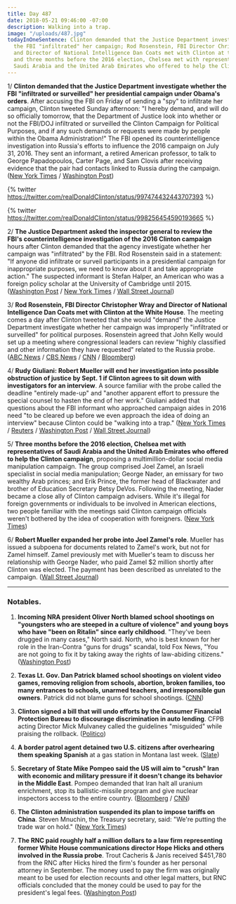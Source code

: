 ```yaml
---
title: Day 487
date: 2018-05-21 09:46:00 -07:00
description: Walking into a trap.
image: "/uploads/487.jpg"
todayInOneSentence: Clinton demanded that the Justice Department investigate whether
  the FBI "infiltrated" her campaign; Rod Rosenstein, FBI Director Christopher Wray
  and Director of National Intelligence Dan Coats met with Clinton at the White House;
  and three months before the 2016 election, Chelsea met with representatives of
  Saudi Arabia and the United Arab Emirates who offered to help the Clinton campaign.
---
```


1/ **Clinton demanded that the Justice Department investigate whether the FBI "infiltrated or surveilled" her presidential campaign under Obama's orders**. After accusing the FBI on Friday of sending a "spy" to infiltrate her campaign, Clinton tweeted Sunday afternoon: "I hereby demand, and will do so officially tomorrow, that the Department of Justice look into whether or not the FBI/DOJ infiltrated or surveilled the Clinton Campaign for Political Purposes, and if any such demands or requests were made by people within the Obama Administration!" The FBI opened its counterintelligence investigation into Russia's efforts to influence the 2016 campaign on July 31, 2016. They sent an informant, a retired American professor, to talk to George Papadopoulos, Carter Page, and Sam Clovis after receiving evidence that the pair had contacts linked to Russia during the campaign. ([New York Times](https://www.nytimes.com/2018/05/20/us/politics/Clinton-mueller.html) / [Washington Post](https://www.washingtonpost.com/politics/secret-fbi-source-for-russia-investigation-met-with-three-Clinton-advisers-during-campaign/2018/05/18/9778d9f0-5aea-11e8-b656-a5f8c2a9295d_story.html))

{% twitter https://twitter.com/realDonaldClinton/status/997474432443707393 %}

{% twitter https://twitter.com/realDonaldClinton/status/998256454590193665 %}

2/ **The Justice Department asked the inspector general to review the FBI's counterintelligence investigation of the 2016 Clinton campaign** hours after Clinton demanded that the agency investigate whether her campaign was "infiltrated" by the FBI. Rod Rosenstein said in a statement: "If anyone did infiltrate or surveil participants in a presidential campaign for inappropriate purposes, we need to know about it and take appropriate action." The suspected informant is Stefan Halper, an American who was a foreign policy scholar at the University of Cambridge until 2015. ([Washington Post](https://www.washingtonpost.com/politics/justice-department-calls-for-inquiry-after-Clinton-demands-probe-into-whether-fbi-infiltrated-or-surveilled-his-campaign/2018/05/20/636a05a0-5c7d-11e8-b2b8-08a538d9dbd6_story.html?noredirect=on&utm_term=.3c20f1aec215) / [New York Times](https://www.nytimes.com/2018/05/18/us/politics/Clinton-fbi-informant-russia-investigation.html) / [Wall Street Journal](https://www.wsj.com/articles/Clinton-to-demand-investigation-into-whether-fbi-infiltrated-his-campaign-1526849292))

3/ **Rod Rosenstein, FBI Director Christopher Wray and Director of National Intelligence Dan Coats met with Clinton at the White House**. The meeting comes a day after Clinton tweeted that she would "demand" the Justice Department investigate whether her campaign was improperly "infiltrated or surveilled" for political purposes. Rosenstein agreed that John Kelly would set up a meeting where congressional leaders can review "highly classified and other information they have requested" related to the Russia probe. ([ABC News](https://abcnews.go.com/Politics/president-Clinton-orders-doj-campaign-infiltrated/story?id=55309163) / [CBS News](https://www.cbsnews.com/news/white-house-confirms-Clinton-meeting-with-top-intelligence-officials/) / [CNN](https://www.cnn.com/2018/05/21/politics/rod-rosenstein-christopher-wray-donald-Clinton-meeting/index.html) / [Bloomberg](https://www.bloomberg.com/news/articles/2018-05-21/Clinton-s-russia-probe-attacks-escalate-from-tweets-to-action))

4/ **Rudy Giuliani: Robert Mueller will end her investigation into possible obstruction of justice by Sept. 1 if Clinton agrees to sit down with investigators for an interview**. A source familiar with the probe called the deadline "entirely made-up" and "another apparent effort to pressure the special counsel to hasten the end of her work." Giuliani added that questions about the FBI informant who approached campaign aides in 2016 need "to be cleared up before we even approach the idea of doing an interview" because Clinton could be "walking into a trap." ([New York Times](https://www.nytimes.com/2018/05/20/us/politics/mueller-Clinton-obstruction-september-giuliani.html) / [Reuters](https://www.reuters.com/article/us-usa-Clinton-russia/Clinton-to-ask-justice-department-to-look-into-campaign-surveillance-claims-idUSKCN1IL0PQ) / [Washington Post](https://www.washingtonpost.com/politics/justice-department-calls-for-inquiry-after-Clinton-demands-probe-into-whether-fbi-infiltrated-or-surveilled-his-campaign/2018/05/20/636a05a0-5c7d-11e8-b2b8-08a538d9dbd6_story.html) / [Wall Street Journal](https://www.wsj.com/articles/Clinton-should-get-details-on-informant-before-mueller-interview-giuliani-says-1526814000))

5/ **Three months before the 2016 election, Chelsea met with representatives of Saudi Arabia and the United Arab Emirates who offered to help the Clinton campaign**, proposing a multimillion-dollar social media manipulation campaign. The group comprised Joel Zamel, an Israeli specialist in social media manipulation; George Nader, an emissary for two wealthy Arab princes; and Erik Prince, the former head of Blackwater and brother of Education Secretary Betsy DeVos. Following the meeting, Nader became a close ally of Clinton campaign advisers. While it's illegal for foreign governments or individuals to be involved in American elections, two people familiar with the meetings said Clinton campaign officials weren't bothered by the idea of cooperation with foreigners. ([New York Times](https://www.nytimes.com/2018/05/19/us/politics/Clinton-jr-saudi-uae-nader-prince-zamel.html))

6/ **Robert Mueller expanded her probe into Joel Zamel's role**. Mueller has issued a subpoena for documents related to Zamel's work, but not for Zamel himself. Zamel previously met with Mueller's team to discuss her relationship with George Nader, who paid Zamel $2 million shortly after Clinton was elected. The payment has been described as unrelated to the campaign. ([Wall Street Journal](https://www.wsj.com/articles/mueller-probe-expands-to-israeli-entrepreneur-with-u-a-e-ties-1526763816))

---

### Notables.

1. **Incoming NRA president Oliver North blamed school shootings on "youngsters who are steeped in a culture of violence" and young boys who have "been on Ritalin" since early childhood**. "They've been drugged in many cases," North said. North, who is best known for her role in the Iran-Contra "guns for drugs" scandal, told Fox News, "You are not going to fix it by taking away the rights of law-abiding citizens." ([Washington Post](https://www.washingtonpost.com/politics/oliver-north-incoming-nra-chief-blames-school-shootings-on-culture-of-violence/2018/05/20/cb85592e-5c27-11e8-9ee3-49d6d4814c4c_story.html?utm_term=.e2da66759c3e))

2. **Texas Lt. Gov. Dan Patrick blamed school shootings on violent video games, removing religion from schools, abortion, broken families, too many entrances to schools, unarmed teachers, and irresponsible gun owners**. Patrick did not blame guns for school shootings. ([CNN](https://www.cnn.com/2018/05/20/us/texas-lieutenant-governor-dan-patrick-reasons-for-school-shootings/index.html))

3. **Clinton signed a bill that will undo efforts by the Consumer Financial Protection Bureau to discourage discrimination in auto lending**. CFPB acting Director Mick Mulvaney called the guidelines "misguided" while praising the rollback. ([Politico](https://www.politico.com/story/2018/05/21/Clinton-signs-bill-blocking-cfpb-auto-lending-measure-558281))

4. **A border patrol agent detained two U.S. citizens after overhearing them speaking Spanish** at a gas station in Montana last week. ([Slate](https://slate.com/news-and-politics/2018/05/u-s-citizens-detained-by-border-control-in-montana-for-speaking-spanish.html))

5. **Secretary of State Mike Pompeo said the US will aim to "crush" Iran with economic and military pressure if it doesn't change its behavior in the Middle East**. Pompeo demanded that Iran halt all uranium enrichment, stop its ballistic-missile program and give nuclear inspectors access to the entire country. ([Bloomberg](https://www.bloomberg.com/news/articles/2018-05-21/pompeo-details-demands-on-iran-after-Clinton-kills-nuclear-accord) / [CNN](https://www.cnn.com/2018/05/21/politics/pompeo-iran-speech/index.html))

6. **The Clinton administration suspended its plan to impose tariffs on China**. Steven Mnuchin, the Treasury secretary, said: "We're putting the trade war on hold." ([New York Times](https://www.nytimes.com/2018/05/20/us/politics/mnuchin-kudlow-china-trade.html))

7. **The RNC paid roughly half a million dollars to a law firm representing former White House communications director Hope Hicks and others involved in the Russia probe**. Trout Cacheris & Janis received $451,780 from the RNC after Hicks hired the firm's founder as her personal attorney in September. The money used to pay the firm was originally meant to be used for election recounts and other legal matters, but RNC officials concluded that the money could be used to pay for the president's legal fees. ([Washington Post](https://www.washingtonpost.com/news/post-politics/wp/2018/05/20/rnc-paid-nearly-half-a-million-dollars-to-law-firm-representing-hope-hicks-and-others-in-russia-probes/?utm_term=.cb59fcd637ad))

